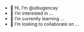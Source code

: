 - 👋 Hi, I’m @utkugencay
- 👀 I’m interested in ...
- 🌱 I’m currently learning ...
- 💞️ I’m looking to collaborate on ...
